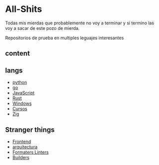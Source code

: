 # All-Shits

Todas mis mierdas que probablemente no voy a terminar y si termino las voy a sacar de este pozo de mierda.

Repositorios de prueba en multiples leguajes interesantes

## content

## langs

- [python](./python/readme.md)
- [go](./go/README.md)
- [JavaScript](./JavaScript/readme.md)
- [Rust](./rust/readme.md)
- [Windows](./Windows/readme.md)
- [Cursos](./Learn-Repos/readme.md)
- [Zig](./zig/readme.md)

## Stranger things

- [Frontend](./docs/frontend.md)
- [arquitectura](./docs/architecture.md)
- [Formaters Linters](./docs/formaters.md)
- [Builders](./docs/builders.md)
